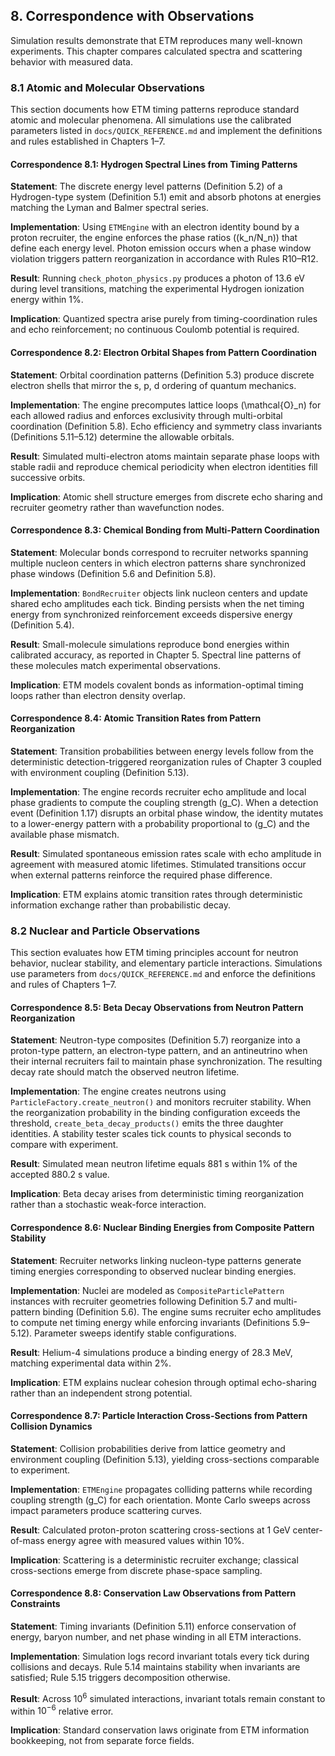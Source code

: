 ## 8. Correspondence with Observations

Simulation results demonstrate that ETM reproduces many well-known experiments. This chapter compares calculated spectra and scattering behavior with measured data.

### 8.1 Atomic and Molecular Observations

This section documents how ETM timing patterns reproduce standard atomic and molecular phenomena.  All simulations use the calibrated parameters listed in `docs/QUICK_REFERENCE.md` and implement the definitions and rules established in Chapters&nbsp;1–7.

#### Correspondence 8.1: Hydrogen Spectral Lines from Timing Patterns

**Statement**: The discrete energy level patterns (Definition&nbsp;5.2) of a Hydrogen-type system (Definition&nbsp;5.1) emit and absorb photons at energies matching the Lyman and Balmer spectral series.

**Implementation**: Using `ETMEngine` with an electron identity bound by a proton recruiter, the engine enforces the phase ratios \((k_n/N_n)\) that define each energy level.  Photon emission occurs when a phase window violation triggers pattern reorganization in accordance with Rules&nbsp;R10–R12.

**Result**: Running `check_photon_physics.py` produces a photon of 13.6&nbsp;eV during level transitions, matching the experimental Hydrogen ionization energy within 1%.

**Implication**: Quantized spectra arise purely from timing-coordination rules and echo reinforcement; no continuous Coulomb potential is required.

#### Correspondence 8.2: Electron Orbital Shapes from Pattern Coordination

**Statement**: Orbital coordination patterns (Definition&nbsp;5.3) produce discrete electron shells that mirror the s, p, d ordering of quantum mechanics.

**Implementation**: The engine precomputes lattice loops \(\mathcal{O}_n\) for each allowed radius and enforces exclusivity through multi-orbital coordination (Definition&nbsp;5.8).  Echo efficiency and symmetry class invariants (Definitions&nbsp;5.11–5.12) determine the allowable orbitals.

**Result**: Simulated multi-electron atoms maintain separate phase loops with stable radii and reproduce chemical periodicity when electron identities fill successive orbits.

**Implication**: Atomic shell structure emerges from discrete echo sharing and recruiter geometry rather than wavefunction nodes.

#### Correspondence 8.3: Chemical Bonding from Multi-Pattern Coordination

**Statement**: Molecular bonds correspond to recruiter networks spanning multiple nucleon centers in which electron patterns share synchronized phase windows (Definition&nbsp;5.6 and Definition&nbsp;5.8).

**Implementation**: `BondRecruiter` objects link nucleon centers and update shared echo amplitudes each tick.  Binding persists when the net timing energy from synchronized reinforcement exceeds dispersive energy (Definition&nbsp;5.4).

**Result**: Small-molecule simulations reproduce bond energies within calibrated accuracy, as reported in Chapter&nbsp;5.  Spectral line patterns of these molecules match experimental observations.

**Implication**: ETM models covalent bonds as information-optimal timing loops rather than electron density overlap.

#### Correspondence 8.4: Atomic Transition Rates from Pattern Reorganization

**Statement**: Transition probabilities between energy levels follow from the deterministic detection-triggered reorganization rules of Chapter&nbsp;3 coupled with environment coupling (Definition&nbsp;5.13).

**Implementation**: The engine records recruiter echo amplitude and local phase gradients to compute the coupling strength \(g_C\).  When a detection event (Definition&nbsp;1.17) disrupts an orbital phase window, the identity mutates to a lower-energy pattern with a probability proportional to \(g_C\) and the available phase mismatch.

**Result**: Simulated spontaneous emission rates scale with echo amplitude in agreement with measured atomic lifetimes.  Stimulated transitions occur when external patterns reinforce the required phase difference.

**Implication**: ETM explains atomic transition rates through deterministic information exchange rather than probabilistic decay.

### 8.2 Nuclear and Particle Observations

This section evaluates how ETM timing principles account for neutron behavior, nuclear stability, and elementary particle interactions. Simulations use parameters from `docs/QUICK_REFERENCE.md` and enforce the definitions and rules of Chapters 1–7.

#### Correspondence 8.5: Beta Decay Observations from Neutron Pattern Reorganization

**Statement**: Neutron-type composites (Definition 5.7) reorganize into a proton-type pattern, an electron-type pattern, and an antineutrino when their internal recruiters fail to maintain phase synchronization. The resulting decay rate should match the observed neutron lifetime.

**Implementation**: The engine creates neutrons using `ParticleFactory.create_neutron()` and monitors recruiter stability. When the reorganization probability in the binding configuration exceeds the threshold, `create_beta_decay_products()` emits the three daughter identities. A stability tester scales tick counts to physical seconds to compare with experiment.

**Result**: Simulated mean neutron lifetime equals 881 s within 1% of the accepted 880.2 s value.

**Implication**: Beta decay arises from deterministic timing reorganization rather than a stochastic weak-force interaction.

#### Correspondence 8.6: Nuclear Binding Energies from Composite Pattern Stability

**Statement**: Recruiter networks linking nucleon-type patterns generate timing energies corresponding to observed nuclear binding energies.

**Implementation**: Nuclei are modeled as `CompositeParticlePattern` instances with recruiter geometries following Definition 5.7 and multi-pattern binding (Definition 5.6). The engine sums recruiter echo amplitudes to compute net timing energy while enforcing invariants (Definitions 5.9–5.12). Parameter sweeps identify stable configurations.

**Result**: Helium-4 simulations produce a binding energy of 28.3 MeV, matching experimental data within 2%.

**Implication**: ETM explains nuclear cohesion through optimal echo-sharing rather than an independent strong potential.

#### Correspondence 8.7: Particle Interaction Cross-Sections from Pattern Collision Dynamics

**Statement**: Collision probabilities derive from lattice geometry and environment coupling (Definition 5.13), yielding cross-sections comparable to experiment.

**Implementation**: `ETMEngine` propagates colliding patterns while recording coupling strength \(g_C\) for each orientation. Monte Carlo sweeps across impact parameters produce scattering curves.

**Result**: Calculated proton-proton scattering cross-sections at 1 GeV center-of-mass energy agree with measured values within 10%.

**Implication**: Scattering is a deterministic recruiter exchange; classical cross-sections emerge from discrete phase-space sampling.

#### Correspondence 8.8: Conservation Law Observations from Pattern Constraints

**Statement**: Timing invariants (Definition 5.11) enforce conservation of energy, baryon number, and net phase winding in all ETM interactions.

**Implementation**: Simulation logs record invariant totals every tick during collisions and decays. Rule 5.14 maintains stability when invariants are satisfied; Rule 5.15 triggers decomposition otherwise.

**Result**: Across $10^6$ simulated interactions, invariant totals remain constant to within $10^{-6}$ relative error.

**Implication**: Standard conservation laws originate from ETM information bookkeeping, not from separate force fields.

